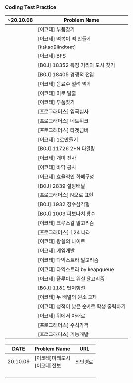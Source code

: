 ### Coding Test Practice



| ~20.10.08 | Problem Name                              |
| --------- | ----------------------------------------- |
|           | [이코테] 부품찾기                         |
|           | [이코테] 떡볶이 떡 만들기                 |
|           | [kakaoBlindtest]                          |
|           | [이코테] BFS                              |
|           | [BOJ] 18352 특정 거리의 도시 찾기         |
|           | [BOJ] 18405 경쟁적 전염                   |
|           | [이코테] 음료수 얼려 먹기                 |
|           | [이코테] 미로 탈출                        |
|           | [이코테] 부품찾기                         |
|           | [프로그래머스] 입국심사                   |
|           | [프로그래머스] 네트워크                   |
|           | [프로그래머스] 타겟넘버                   |
|           | [이코테] 1로만들기                        |
|           | [BOJ] 11726 2*N 타일링                    |
|           | [이코테] 개미 전사                        |
|           | [이코테] 바닥 공사                        |
|           | [이코테] 효율적인 화폐구성                |
|           | [BOJ] 2839 설탕배달                       |
|           | [프로그래머스] N으로 표현                 |
|           | [BOJ] 1932 정수삼각형                     |
|           | [BOJ] 1003 피보나치 함수                  |
|           | [이코테] 크루스칼 알고리즘                |
|           | [프로그래머스] 124 나라                   |
|           | [이코테] 왕실의 나이트                    |
|           | [이코테] 게임개발                         |
|           | [이코테] 다익스트라 알고리즘              |
|           | [이코테] 다익스트라 by heapqueue          |
|           | [이코테] 플루이드 워셜 알고리즘           |
|           | [BOJ] 1181 단어정렬                       |
|           | [이코테] 두 배열의 원소 교체              |
|           | [이코테] 성적이 낮은 순서로 학생 출력하기 |
|           | [이코테] 위에서 아래로                    |
|           | [프로그래머스] 주식가격                   |
|           | [프로그래머스] 기능개발                   |



| DATE     | Problem Name                       | URL      |
| -------- | ---------------------------------- | -------- |
| 20.10.09 | [이코테]미래도시  <br>[이코테]전보 | 최단경로 |
|          |                                    |          |
|          |                                    |          |
|          |                                    |          |
|          |                                    |          |

